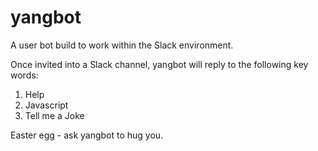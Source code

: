 # yangbot

A user bot build to work within the Slack environment.

Once invited into a Slack channel, yangbot will reply to the following key words:
1. Help
2. Javascript
3. Tell me a Joke

Easter egg - ask yangbot to hug you.
